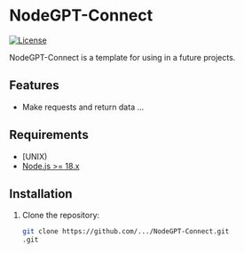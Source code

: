 # NodeGPT-Connect

[![License](https://img.shields.io/badge/License-MIT-blue.svg)](LICENSE)

NodeGPT-Connect is a template for using in a future projects.

## Features

- Make requests and return data ...

## Requirements

- [UNIX)
- [Node.js >= 18.x](https://nodejs.org/en/download/)

## Installation

1. Clone the repository:

   ```bash
   git clone https://github.com/.../NodeGPT-Connect.git
   .git
   ```
